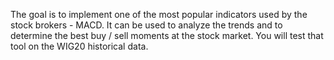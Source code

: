 The goal is to implement one of the most popular indicators used by the
stock brokers - MACD. It can be used to analyze the trends and to determine the best
buy / sell moments at the stock market. You will test that tool on the WIG20 historical
data.

